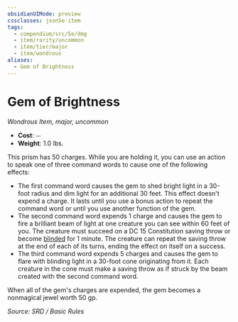 ```yaml
---
obsidianUIMode: preview
cssclasses: json5e-item
tags:
  - compendium/src/5e/dmg
  - item/rarity/uncommon
  - item/tier/major
  - item/wondrous
aliases:
  - Gem of Brightness
---
```

# Gem of Brightness
*Wondrous Item, major, uncommon*  

- **Cost**: ⏤
- **Weight**: 1.0 lbs.

This prism has 50 charges. While you are holding it, you can use an action to speak one of three command words to cause one of the following effects:

- The first command word causes the gem to shed bright light in a 30-foot radius and dim light for an additional 30 feet. This effect doesn't expend a charge. It lasts until you use a bonus action to repeat the command word or until you use another function of the gem.  
- The second command word expends 1 charge and causes the gem to fire a brilliant beam of light at one creature you can see within 60 feet of you. The creature must succeed on a DC 15 Constitution saving throw or become [blinded](rules/conditions.md#blinded) for 1 minute. The creature can repeat the saving throw at the end of each of its turns, ending the effect on itself on a success.  
- The third command word expends 5 charges and causes the gem to flare with blinding light in a 30-foot cone originating from it. Each creature in the cone must make a saving throw as if struck by the beam created with the second command word.  

When all of the gem's charges are expended, the gem becomes a nonmagical jewel worth 50 gp.

*Source: SRD / Basic Rules*